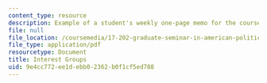 ```yaml
---
content_type: resource
description: Example of a student's weekly one-page memo for the course.
file: null
file_location: /coursemedia/17-202-graduate-seminar-in-american-politics-ii-spring-2010/9e4cc772ee1debb02362b0f1cf5ed788_MIT17_202S10_Interest_Grp.pdf
file_type: application/pdf
resourcetype: Document
title: Interest Groups
uid: 9e4cc772-ee1d-ebb0-2362-b0f1cf5ed788
---
```

